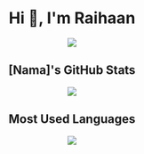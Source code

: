 <h1 align="center">Hi 👋, I'm Raihaan</h1>

<!-- Trophy -->
<p align="center">
  <img src="https://github-profile-trophy.vercel.app/?username=fliegenhaan&theme=radical&column=7"/>
</p>

<!-- GitHub Stats -->
<div align="center">
  <h2>[Nama]'s GitHub Stats</h2>
  <img src="https://github-profile-summary-cards.vercel.app/api/cards/stats?username=fliegenhaan&theme=radical"/>
</div>

<!-- Most Used Languages -->
<div align="center">
  <h2>Most Used Languages</h2>
  <img src="https://github-readme-stats.vercel.app/api/top-langs/?username=fliegenhaan&layout=compact&theme=radical"/>
</div>
